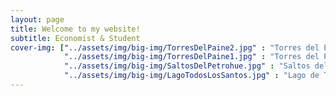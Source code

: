 ```yaml
---
layout: page
title: Welcome to my website!
subtitle: Economist & Student 
cover-img: ["../assets/img/big-img/TorresDelPaine2.jpg" : "Torres del Paine, Chile", 
            "../assets/img/big-img/TorresDelPaine1.jpg" : "Torres del Paine, Chile",
            "../assets/img/big-img/SaltosDelPetrohue.jpg" : "Saltos del Petrohué, Chile",
            "../assets/img/big-img/LagoTodosLosSantos.jpg" : "Lago de Todos los Santos, Chile"]
---
```

